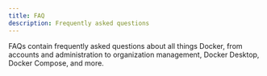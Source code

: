```yaml
---
title: FAQ
description: Frequently asked questions
---
```


FAQs contain frequently asked questions about all things Docker, from accounts
and administration to organization management, Docker Desktop, Docker Compose,
and more.
